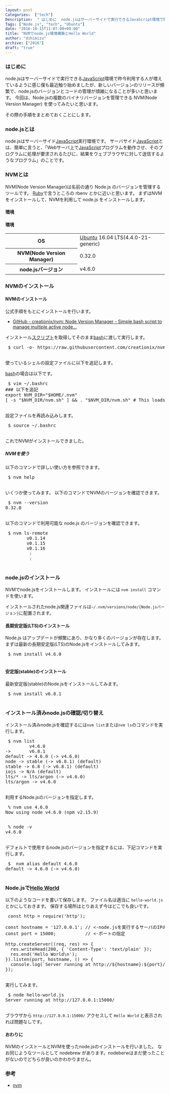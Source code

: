 ```yaml
---
layout: post
Categories:  ["tech"]
Description:  " はじめに  node.jsはサーバーサイドで実行できるJavaScript環境で昨今利用する人が増えているように感じ僕も最近触り始めましたが、新しいバージョンのリリースが頻繁で、node.jsのバージョンとコードの管理が煩雑になることが多"
Tags: ["Node.js", "tech", "Ubuntu"]
date: "2016-10-15T11:07:00+09:00"
title: "NVMでnode.js環境構築とHello World"
author: "dshimizu"
archive: ["2016"]
draft: "true"
---
```


<body>
<h3>はじめに</h3>


<p>node.jsはサーバーサイドで実行できる<a class="keyword" href="http://d.hatena.ne.jp/keyword/JavaScript">JavaScript</a>環境で昨今利用する人が増えているように感じ僕も最近触り始めましたが、新しいバージョンのリリースが頻繁で、node.jsのバージョンとコードの管理が煩雑になることが多いと思います。
今回は、Node.jsの複数のバイナリバージョンを管理できる NVM(Node Version Manager) を使ってみたいと思います。</p>

<p>その際の手順をまとめておくことにします。</p>
</body>

<!-- more -->

<body>
<h3>node.jsとは</h3>


<p>node.jsはサーバーサイド<a class="keyword" href="http://d.hatena.ne.jp/keyword/JavaScript">JavaScript</a>実行環境です。
サーバサイド<a class="keyword" href="http://d.hatena.ne.jp/keyword/JavaScript">JavaScript</a>とは、簡単に言うと、「Webサーバ上で<a class="keyword" href="http://d.hatena.ne.jp/keyword/JavaScript">JavaScript</a>プログラムを動作させ、そのプログラムに処理が要求されるたびに、結果をウェブブラウザに対して送信するようなプログラム」のことです。</p>

<h3>NVMとは</h3>


<p>NVM(Node Version Manager)は名前の通り Node.js のバージョンを管理するツールです。
<a class="keyword" href="http://d.hatena.ne.jp/keyword/Ruby">Ruby</a>で言うところの rbenv とかに近いと思います。
まずはNVMをインストールして、NVMを利用して node.js をインストールします。</p>

<h4>環境</h4>


<h4>環境</h4>


<table>
<tbody>
<tr>
<th>OS</th>
<td>
<a class="keyword" href="http://d.hatena.ne.jp/keyword/Ubuntu">Ubuntu</a> 16.04 LTS(4.4.0-21-generic)</td>
</tr>
<tr>
<th>NVM(Node Version Manager)</th>
<td>0.32.0</td>
</tr>
<tr>
<th>node.jsバージョン</th>
<td>v4.6.0</td>
</tr>
</tbody>
</table>


<h3>NVMのインストール</h3>


<h4>NVMのインストール</h4>


<p>公式手順をもとにインストールを行います。</p>

<ul>
    <li><a href="https://github.com/creationix/nvm#installation" target="_blank" rel="noopener noreferrer">GitHub - creationix/nvm: Node Version Manager - Simple bash script to manage multiple active node...</a></li>
</ul>


<p>インストール<a class="keyword" href="http://d.hatena.ne.jp/keyword/%A5%B9%A5%AF%A5%EA%A5%D7%A5%C8">スクリプト</a>を取得してそのまま<a class="keyword" href="http://d.hatena.ne.jp/keyword/bash">bash</a>に渡して実行します。</p>

<pre class="terminal"> $ curl -o- https://raw.githubusercontent.com/creationix/nvm/master/install.sh | bash
 </pre>


<p>使っているシェルの設定ファイルに以下を追記します。</p>

<p><a class="keyword" href="http://d.hatena.ne.jp/keyword/bash">bash</a>の場合は以下です。</p>

<pre class="terminal"> $ vim ~/.bashrc
### 以下を追記
export NVM_DIR="$HOME/.nvm"
[ -s "$NVM_DIR/nvm.sh" ] &amp;&amp; . "$NVM_DIR/nvm.sh" # This loads nvm
 </pre>


<p>設定ファイルを再読み込みします。</p>

<pre class="terminal"> $ source ~/.bashrc
 </pre>


<p>これでNVMがインストールできました。</p>

<h5>NVMを使う</h5>


<p>以下のコマンドで詳しい使い方を参照できます。</p>

<pre class="terminal"> $ nvm help
 </pre>


<p>いくつか使ってみます。
以下のコマンドでNVMのバージョンを確認できます。</p>

<pre class="terminal"> $ nvm --version
0.32.0
 </pre>


<p>以下のコマンドで利用可能な node.js のバージョンを確認できます。</p>

<pre class="terminal"> $ nvm ls-remote
        v0.1.14
        v0.1.15
        v0.1.16
         :
         :
 </pre>


<h3>node.jsのインストール</h3>


<p>NVMでnode.jsをインストールします。
インストールには <code>nvm install</code> コマンドを使います。</p>

<p>インストールされたnode.js関連ファイルは<code>~/.nvm/versions/node/{Node.jsバージョン}</code>に配置されます。</p>

<h4>長期安定版(LTS)のインストール</h4>


<p>Node.js はアップデートが頻繁にあり、かなり多くのバージョンが存在します。
まずは最新の長期安定版(LTS)のNode.jsをインストールしてみます。</p>

<pre class="terminal"> $ nvm install v4.6.0
 </pre>


<h4>安定版(stable)のインストール</h4>


<p>最新安定版(stable)のNode.jsをインストールしてみます。</p>

<pre class="terminal"> $ nvm install v6.8.1
 </pre>


<h3>インストール済みnode.jsの確認/切り替え</h3>


<p>インストール済みnode.jsを確認するには<code>nvm list</code>または<code>nvm ls</code>のコマンドを実行します。</p>

<pre class="terminal"> $ nvm list
         v4.6.0  
-&gt;       v6.8.1  
default -&gt; 4.6.0 (-&gt; v4.6.0)
node -&gt; stable (-&gt; v6.8.1) (default)
stable -&gt; 6.8 (-&gt; v6.8.1) (default)
iojs -&gt; N/A (default)
lts/* -&gt; lts/argon (-&gt; v4.6.0)
lts/argon -&gt; v4.6.0
 </pre>


<p>利用するNode.jsのバージョンを指定します。</p>

<pre class="terminal"> % nvm use 4.6.0
Now using node v4.6.0 (npm v2.15.9)
 </pre>


<pre class="terminal"> % node -v
v4.6.0
 </pre>


<p>デフォルトで使用するnode.jsのバージョンを指定するには、下記コマンドを実行します。</p>

<pre class="terminal"> $  nvm alias default 4.6.0
default -&gt; 4.6.0 (-&gt; v4.6.0)
 </pre>


<h3>Node.jsで<a class="keyword" href="http://d.hatena.ne.jp/keyword/Hello%20World">Hello World</a>
</h3>


<p>以下のようなコードを書いて保存します。
ファイル名は適当に <code>hello-world.js</code> とかにしておきます。
保存する場所はとりあえず今はどこでも良いです。</p>

<pre class="terminal"> const http = require('http');

const hostname = '127.0.0.1'; // &lt;-node.jsを実行するサーバのIPの指定
const port = 15000;           // &lt;-ポートの指定

http.createServer((req, res) =&gt; {
  res.writeHead(200, { 'Content-Type': 'text/plain' });
  res.end('Hello World\n');
}).listen(port, hostname, () =&gt; {
  console.log(`Server running at http://${hostname}:${port}/`);
});
 </pre>


<p>実行してみます。</p>

<pre class="terminal"> $ node hello-world.js
Server running at http://127.0.0.1:15000/
 </pre>


<p>ブラウザから <code>http://127.0.0.1:15000/</code> アクセスして <code>Hello World</code> と表示されれば問題なしです。</p>

<h4>おわりに</h4>


<p>NVMのインストールとNVMを使ったnode.jsのインストールを行いました。
なお同じようなツールとして nodebrew があります。nodeberwはまだ使ったことがないのでどちらが良いのかわかりません。</p>

<h3>参考</h3>


<ul>
    <li><a href="https://github.com/creationix/nvm" target="_blank" rel="noopener noreferrer"> nvm </a></li>
</ul>

</body>
